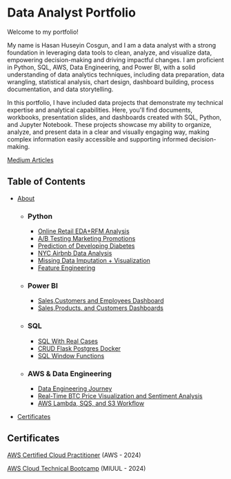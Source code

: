 # Data Analyst Portfolio
Welcome to my portfolio!

My name is Hasan Huseyin Cosgun, and I am a data analyst with a strong foundation in leveraging data tools to clean, analyze, and visualize data, empowering decision-making and driving impactful changes. I am proficient in Python, SQL, AWS, Data Engineering, and Power BI, with a solid understanding of data analytics techniques, including data preparation, data wrangling, statistical analysis, chart design, dashboard building, process documentation, and data storytelling.

In this portfolio, I have included data projects that demonstrate my technical expertise and analytical capabilities. Here, you'll find documents, workbooks, presentation slides, and dashboards created with SQL, Python, and Jupyter Notebook. These projects showcase my ability to organize, analyze, and present data in a clear and visually engaging way, making complex information easily accessible and supporting informed decision-making.

[Medium Articles](https://medium.com/@hhuseyincosgun)


## Table of Contents

* [About](https://github.com/hhuseyincosgun/Data-Analyst-Portfolio/blob/main/README.md)

   * ### Python
      * [Online Retail EDA+RFM Analysis](https://github.com/hhuseyincosgun/Online-Retail-EDA-RFM-Analysis/tree/main)
      * [A/B Testing Marketing Promotions](https://github.com/hhuseyincosgun/A-B-Testing-Marketing-Promotions/tree/main)
      * [Prediction of Developing Diabetes](https://www.kaggle.com/code/huseyincosgun/prediction-of-developing-diabetes)
      * [NYC Airbnb Data Analysis](https://github.com/hhuseyincosgun/NYC-Airbnb-Data-Analysis/blob/main/new-york-city-airbnb-analysis.ipynb)
      * [Missing Data Imputation + Visualization](https://www.kaggle.com/code/huseyincosgun/missing-data-imputation-visualization)
      * [Feature Engineering](https://github.com/hhuseyincosgun/Feature-Engineering/tree/main)
    
  * ### Power BI
     * [Sales,Customers and Employees Dashboard](https://github.com/hhuseyincosgun/Sales-Customers-Employees-Dashboard)
     * [Sales,Products. and Customers Dashboards](https://github.com/hhuseyincosgun/Sales-Products-Customers-Dashboards)
  
  *  ### SQL
      * [SQL With Real Cases](https://github.com/hhuseyincosgun/SQL-With-Real-Cases/tree/main)
      * [CRUD Flask Postgres Docker](https://github.com/hhuseyincosgun/CRUD-flask-postgres-docker/tree/main)
      * [SQL Window Functions](https://github.com/hhuseyincosgun/SQL_Window_Functions)

  * ### AWS & Data Engineering
     * [Data Engineering Journey](https://github.com/hhuseyincosgun/Data-Engineering-with-Basics-and-ETL-Processes?tab=readme-ov-file)
     * [Real-Time BTC Price Visualization and Sentiment Analysis](https://github.com/hhuseyincosgun/Real-Time-BTC-Price-Visualization-and-Sentiment-Analysis)
     * [AWS Lambda, SQS, and S3 Workflow](https://github.com/hhuseyincosgun/AWS-Lambda-SQS-and-S3-Workflow)



* [Certificates](https://github.com/hhuseyincosgun/Data-Analyst-Portfolio?tab=readme-ov-file#certificates)

## Certificates

[AWS Certified Cloud Practitioner](https://www.credly.com/badges/71af13fe-f856-43df-9394-62759971fb96) (AWS - 2024)

[AWS Cloud Technical Bootcamp](https://certificate.miuul.com/hasan_huseyin_cosgun) (MIUUL - 2024)


